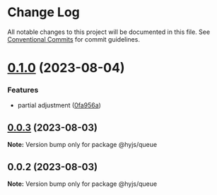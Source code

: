 # Change Log

All notable changes to this project will be documented in this file.
See [Conventional Commits](https://conventionalcommits.org) for commit guidelines.

# [0.1.0](https://github.com/heiyehk/hyjs/compare/@hyjs/queue@0.0.3...@hyjs/queue@0.1.0) (2023-08-04)

### Features

- partial adjustment ([0fa956a](https://github.com/heiyehk/hyjs/commit/0fa956a649f8269238f30c5e52ef33b0c28f33ec))

## [0.0.3](https://github.com/heiyehk/hyjs/compare/@hyjs/queue@0.0.2...@hyjs/queue@0.0.3) (2023-08-03)

**Note:** Version bump only for package @hyjs/queue

## 0.0.2 (2023-08-03)

**Note:** Version bump only for package @hyjs/queue
